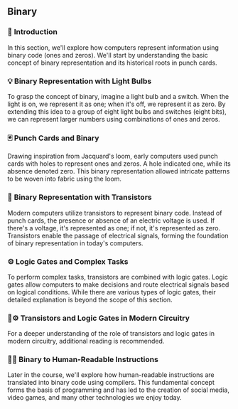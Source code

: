 ## Binary

### 🤔 **Introduction** 

In this section, we'll explore how computers represent information using binary code (ones and zeros). We'll start by understanding the basic concept of binary representation and its historical roots in punch cards.

### 💡 **Binary Representation with Light Bulbs**

To grasp the concept of binary, imagine a light bulb and a switch. When the light is on, we represent it as one; when it's off, we represent it as zero. By extending this idea to a group of eight light bulbs and switches (eight bits), we can represent larger numbers using combinations of ones and zeros.

### 🃏 **Punch Cards and Binary**

Drawing inspiration from Jacquard's loom, early computers used punch cards with holes to represent ones and zeros. A hole indicated one, while its absence denoted zero. This binary representation allowed intricate patterns to be woven into fabric using the loom.

### 🔌 **Binary Representation with Transistors**

Modern computers utilize transistors to represent binary code. Instead of punch cards, the presence or absence of an electric voltage is used. If there's a voltage, it's represented as one; if not, it's represented as zero. Transistors enable the passage of electrical signals, forming the foundation of binary representation in today's computers.

### ⚙️ **Logic Gates and Complex Tasks**

To perform complex tasks, transistors are combined with logic gates. Logic gates allow computers to make decisions and route electrical signals based on logical conditions. While there are various types of logic gates, their detailed explanation is beyond the scope of this section.

### 🔌⚙️ **Transistors and Logic Gates in Modern Circuitry**

For a deeper understanding of the role of transistors and logic gates in modern circuitry, additional reading is recommended.

### 👩‍💻 **Binary to Human-Readable Instructions**

Later in the course, we'll explore how human-readable instructions are translated into binary code using compilers. This fundamental concept forms the basis of programming and has led to the creation of social media, video games, and many other technologies we enjoy today.